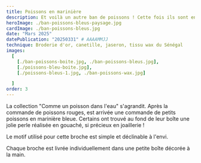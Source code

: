 ```yaml
---
title: Poissons en marinière
description: Et voilà un autre ban de poissons ! Cette fois ils sont en marinière bleue et un petit rayon orange se promène sur leur flanc.
heroImage: ./ban-poissons-bleus-paysage.jpg
cardImage: ./ban-poissons-bleus.jpg
date: "Mars 2025"
datePublication: "20250331" # AAAAMMJJ
technique: Broderie d'or, canetille, jaseron, tissu wax du Sénégal
images:
  [
    [./ban-poissons-boite.jpg, ./ban-poissons-bleus.jpg],
    [./poissons-bleu-boite.jpg],
    [./poissons-bleus-1.jpg, ./ban-poissons-wax.jpg]

  ]
order: 3
---
```


La collection "Comme un poisson dans l'eau" s'agrandit. Après la commande de poissons rouges, est arrivée une commande de petits poissons en marinière bleue. Certains ont trouvé au fond de leur boîte une jolie perle réalisée en gouaché, si précieux en joaillerie ! 

Le motif utilisé pour cette broche est simple et déclinable à l'envi.

Chaque broche est livrée individuellement dans une petite boîte décorée à la main.